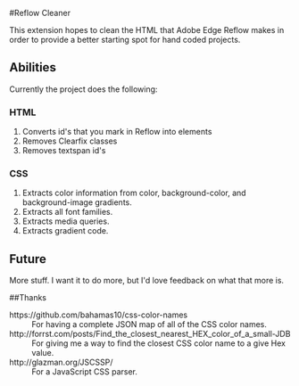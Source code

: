 #Reflow Cleaner

This extension hopes to clean the HTML that Adobe Edge Reflow makes in order to provide a better starting spot for hand coded projects.

## Abilities 
Currently the project does the following:

### HTML
1. Converts id's that you mark in Reflow into elements
1. Removes Clearfix classes
1. Removes textspan id's

### CSS
1. Extracts color information from color, background-color, and background-image gradients.
1. Extracts all font families.
1. Extracts media queries.
1. Extracts gradient code. 

## Future
More stuff. I want it to do more, but I'd love feedback on what that more is. 


##Thanks

<dl>
<dt>https://github.com/bahamas10/css-color-names</dt>
<dd>For having a complete JSON map of all of the CSS color names.</dd>

<dt>http://forrst.com/posts/Find_the_closest_nearest_HEX_color_of_a_small-JDB</dt>
<dd>For giving me a way to find the closest CSS color name to a give Hex value.</dd>

<dt>http://glazman.org/JSCSSP/</dt>
<dd>For a JavaScript CSS parser.</dd>
</dl>
